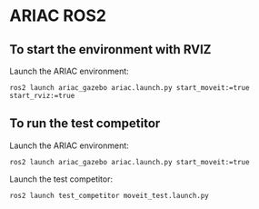 # ARIAC ROS2 

## To start the environment with RVIZ

Launch the ARIAC environment:

`ros2 launch ariac_gazebo ariac.launch.py start_moveit:=true start_rviz:=true`

## To run the test competitor

Launch the ARIAC environment:

`ros2 launch ariac_gazebo ariac.launch.py start_moveit:=true`

Launch the test competitor:

`ros2 launch test_competitor moveit_test.launch.py`